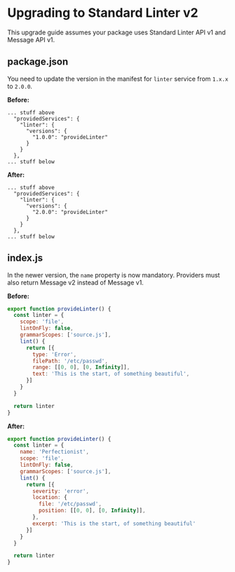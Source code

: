 # Upgrading to Standard Linter v2

This upgrade guide assumes your package uses Standard Linter API v1 and Message API v1.

## package.json

You need to update the version in the manifest for `linter` service from `1.x.x` to `2.0.0`.

**Before:**

```
... stuff above
  "providedServices": {
    "linter": {
      "versions": {
        "1.0.0": "provideLinter"
      }
    }
  },
... stuff below
```

**After:**

```
... stuff above
  "providedServices": {
    "linter": {
      "versions": {
        "2.0.0": "provideLinter"
      }
    }
  },
... stuff below
```

## index.js

In the newer version, the `name` property is now mandatory. Providers must also return Message v2 instead of Message v1.

**Before:**

```js
export function provideLinter() {
  const linter = {
    scope: 'file',
    lintOnFly: false,
    grammarScopes: ['source.js'],
    lint() {
      return [{
        type: 'Error',
        filePath: '/etc/passwd',
        range: [[0, 0], [0, Infinity]],
        text: 'This is the start, of something beautiful',
      }]
    }
  }

  return linter
}
```

**After:**

```js
export function provideLinter() {
  const linter = {
    name: 'Perfectionist',
    scope: 'file',
    lintOnFly: false,
    grammarScopes: ['source.js'],
    lint() {
      return [{
        severity: 'error',
        location: {
          file: '/etc/passwd',
          position: [[0, 0], [0, Infinity]],
        },
        excerpt: 'This is the start, of something beautiful'
      }]
    }
  }

  return linter
}
```

